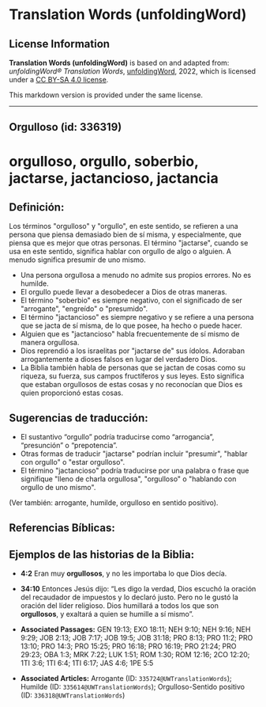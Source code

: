 # Translation Words (unfoldingWord)

## License Information

**Translation Words (unfoldingWord)** is based on and adapted from: _unfoldingWord® Translation Words_, [unfoldingWord](https://unfoldingword.org/utw), 2022, which is licensed under a [CC BY-SA 4.0 license](https://creativecommons.org/licenses/by-sa/4.0/legalcode.en).

This markdown version is provided under the same license.



--------------------------------

## Orgulloso (id: 336319)

orgulloso, orgullo, soberbio, jactarse, jactancioso, jactancia
==============================================================

Definición:
-----------

Los términos "orgulloso" y "orgullo", en este sentido, se refieren a una persona que piensa demasiado bien de sí misma, y especialmente, que piensa que es mejor que otras personas. El término "jactarse", cuando se usa en este sentido, significa hablar con orgullo de algo o alguien. A menudo significa presumir de uno mismo.

* Una persona orgullosa a menudo no admite sus propios errores. No es humilde.
* El orgullo puede llevar a desobedecer a Dios de otras maneras.
* El término "soberbio" es siempre negativo, con el significado de ser "arrogante", "engreído" o "presumido".
* El término "jactancioso" es siempre negativo y se refiere a una persona que se jacta de sí misma, de lo que posee, ha hecho o puede hacer.
* Alguien que es "jactancioso" habla frecuentemente de sí mismo de manera orgullosa.
* Dios reprendió a los israelitas por "jactarse de" sus ídolos. Adoraban arrogantemente a dioses falsos en lugar del verdadero Dios.
* La Biblia también habla de personas que se jactan de cosas como su riqueza, su fuerza, sus campos fructíferos y sus leyes. Esto significa que estaban orgullosos de estas cosas y no reconocían que Dios es quien proporcionó estas cosas.

Sugerencias de traducción:
--------------------------

* El sustantivo “orgullo” podría traducirse como “arrogancia”, “presunción” o “prepotencia”.
* Otras formas de traducir "jactarse" podrían incluir "presumir", "hablar con orgullo" o "estar orgulloso".
* El término "jactancioso" podría traducirse por una palabra o frase que signifique "lleno de charla orgullosa", "orgulloso" o "hablando con orgullo de uno mismo".

(Ver también: arrogante, humilde, orgulloso en sentido positivo).

Referencias Bíblicas:
---------------------

Ejemplos de las historias de la Biblia:
---------------------------------------

* **4:2** Eran muy **orgullosos**, y no les importaba lo que Dios decía.
* **34:10** Entonces Jesús dijo: “Les digo la verdad, Dios escuchó la oración del recaudador de impuestos y lo declaró justo. Pero no le gustó la oración del líder religioso. Dios humillará a todos los que son **orgullosos**, y exaltará a quien se humille a sí mismo”.

* **Associated Passages:** GEN 19:13; EXO 18:11; NEH 9:10; NEH 9:16; NEH 9:29; JOB 2:13; JOB 7:17; JOB 19:5; JOB 31:18; PRO 8:13; PRO 11:2; PRO 13:10; PRO 14:3; PRO 15:25; PRO 16:18; PRO 16:19; PRO 21:24; PRO 29:23; OBA 1:3; MRK 7:22; LUK 1:51; ROM 1:30; ROM 12:16; 2CO 12:20; 1TI 3:6; 1TI 6:4; 1TI 6:17; JAS 4:6; 1PE 5:5
* **Associated Articles:** Arrogante (ID: `335724@UWTranslationWords`); Humilde (ID: `335614@UWTranslationWords`); Orgulloso-Sentido positivo (ID: `336318@UWTranslationWords`)

